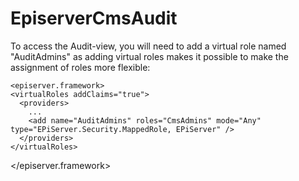 # EpiserverCmsAudit

To access the Audit-view, you will need to add a virtual role named "AuditAdmins" as adding virtual roles makes it possible to make the assignment of roles more flexible:

    <episerver.framework>
    <virtualRoles addClaims="true">
      <providers>
        ...
        <add name="AuditAdmins" roles="CmsAdmins" mode="Any" type="EPiServer.Security.MappedRole, EPiServer" />
      </providers>
    </virtualRoles>
  </episerver.framework>
